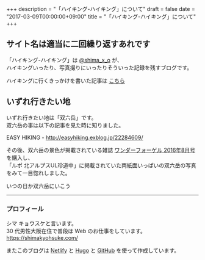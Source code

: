 +++
description = "「ハイキング-ハイキング」について"
draft = false
date = "2017-03-09T00:00:00+09:00"
title = "「ハイキング-ハイキング」について"
+++

<!--more-->

## サイト名は適当に二回繰り返すあれです

「ハイキング-ハイキング」は [@shima_x_o](https://twitter.com/shima_x_o) が、  
ハイキングいったり、写真撮りにいったりそういった記録を残すブログです。  


ハイキングに行くきっかけを書いた記事は [こちら](/post/hello/)

## いずれ行きたい地

いずれ行きたい地は「双六岳」です。  
双六岳の事は以下の記事を見た時に知りました。

EASY HIKING - <http://easyhiking.exblog.jp/22284609/>

その後、双六岳の景色が掲載されている雑誌 [ワンダーフォーゲル 2016年8月号](http://www.yamakei.co.jp/products/2816914122.html) を購入し、  
「ルポ 北アルプスUL珍道中」に掲載されていた両紙面いっぱいの双六岳の写真をみて一目惚れしました。

いつの日か双六岳にいこう

---

### プロフィール

シマ キョウスケと言います。  
30 代男性大阪在住で普段は Web のお仕事をしています。  
<https://shimakyohsuke.com/>

またこのブログは [Netlify](https://www.netlify.com/) と [Hugo](https://gohugo.io/) と [GitHub](https://github.com/) を使って作成しています。
